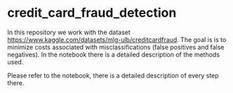 # credit_card_fraud_detection

In this repository we work with the dataset https://www.kaggle.com/datasets/mlg-ulb/creditcardfraud. The goal is is to minimize costs associated with misclassifications (false positives and false negatives). In the notebook there is a detailed description of the methods used. 

Please refer to the notebook, there is a detailed description of every step there.
